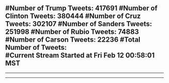 #Number of Trump Tweets: 417691
#Number of Clinton Tweets: 380444
#Number of Cruz Tweets: 302107
#Number of Sanders Tweets: 251998
#Number of Rubio Tweets: 74883
#Number of Carson Tweets: 22236
#Total Number of Tweets:  
#Current Stream Started at Fri Feb 12 00:58:01 MST
---
---
---
